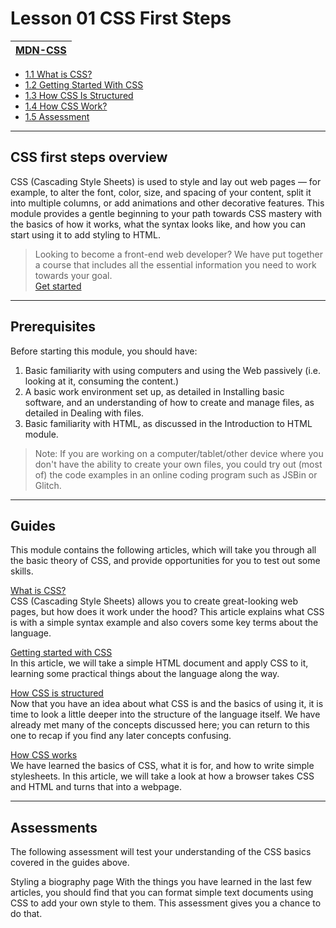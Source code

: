 
# Lesson 01 CSS First Steps
|[MDN-CSS](/README.md)|
|-|
* [1.1 What is CSS?](./1.1-whatIsCSS/readme.md)
* [1.2 Getting Started With CSS]()
* [1.3 How CSS Is Structured]()
* [1.4 How CSS Work?]()
* [1.5 Assessment]()

---

## CSS first steps overview

CSS (Cascading Style Sheets) is used to style and lay out web pages — for example, to alter the font, color, size, and spacing of your content, split it into multiple columns, or add animations and other decorative features. This module provides a gentle beginning to your path towards CSS mastery with the basics of how it works, what the syntax looks like, and how you can start using it to add styling to HTML.

>Looking to become a front-end web developer?
>We have put together a course that includes all the essential information you need to work towards your goal.  
>[Get started](https://developer.mozilla.org/en-US/docs/Learn/Front-end_web_developer)

---

## Prerequisites

Before starting this module, you should have:

1. Basic familiarity with using computers and using the Web passively (i.e. looking at it, consuming the content.)
2. A basic work environment set up, as detailed in Installing basic software, and an understanding of how to create and manage files, as detailed in Dealing with files.
3. Basic familiarity with HTML, as discussed in the Introduction to HTML module.
>Note: If you are working on a computer/tablet/other device where you don't have the ability to create your own files, you could try out (most of) the code examples in an online coding program such as JSBin or Glitch.

---

## Guides

This module contains the following articles, which will take you through all the basic theory of CSS, and provide opportunities for you to test out some skills.

[What is CSS?](./1.1-whatIsCSS/readme.md)    
CSS (Cascading Style Sheets) allows you to create great-looking web pages, but how does it work under the hood? This article explains what CSS is with a simple syntax example and also covers some key terms about the language.

[Getting started with CSS]()    
In this article, we will take a simple HTML document and apply CSS to it, learning some practical things about the language along the way.

[How CSS is structured]()   
Now that you have an idea about what CSS is and the basics of using it, it is time to look a little deeper into the structure of the language itself. We have already met many of the concepts discussed here; you can return to this one to recap if you find any later concepts confusing.

[How CSS works]()        
We have learned the basics of CSS, what it is for, and how to write simple stylesheets. In this article, we will take a look at how a browser takes CSS and HTML and turns that into a webpage.

---

## Assessments     

The following assessment will test your understanding of the CSS basics covered in the guides above.

Styling a biography page
With the things you have learned in the last few articles, you should find that you can format simple text documents using CSS to add your own style to them. This assessment gives you a chance to do that.

